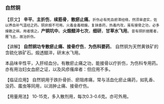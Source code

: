 ### 自然铜

【原文】  **辛平**。**主折伤**，**续筋骨**，**散瘀止痛**。<small>折伤必有死血瘀滞经络，然须审虚实，佐以养血补气温经之药。铜非煅不可用。火毒金毒相煽，复挟香药，热毒内攻，虽有接骨之功，必多燥散之祸，用者慎之。</small>**产铜坑中**。**火煅醋淬七次**，**细研**，**甘草水飞用**。<small>昔有铜折翅雁者，雁飞去，故治折伤。</small>

【讲解】 **自然铜功专散瘀止痛、接骨疗伤**，**为伤科要药**。 自然铜为天然黄铁矿的含硫化铁矿石。煅透醋淬，研末水飞用。

本品味辛性平，入肝经血分。有散瘀止痛之功，能接骨以疗折伤，为伤科专用药。亦有用治妇女血瘀之证，以及风疹瘙痒者：但应用不多。

【临证应用】  自然铜用于跌扑骨折、瘀阻疼痛，常与活血化瘀止痛药，如乳香、没药、䗪虫等同用，以消肿止痛、接骨疗伤。

【用量用法】   10-15克，多入散剂用，每次0.3-0.6克。亦可外用。
